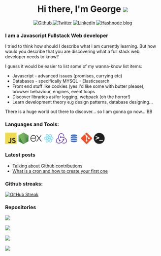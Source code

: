 <div align="center">
   <h1>Hi there, I'm George <img src="https://media.giphy.com/media/hvRJCLFzcasrR4ia7z/giphy.gif" width="25px"> </div>
<div align="center">
  <a href="https://github.com/Georgelinardis" target="_blank">
    <img alt="Github" src="https://img.shields.io/badge/GitHub-%2312100E.svg?&style=for-the-badge&logo=Github&logoColor=white" />
  </a>
  <a href="https://twitter.com/FreakingCode" target="_blank">
    <img alt="Twitter" src="https://img.shields.io/badge/twitter-%231DA1F2.svg?&style=for-the-badge&logo=twitter&logoColor=white" /></a>
  <a href="https://www.linkedin.com/in/georgelinardis/" target="_blank">
    <img alt="LinkedIn" src="https://img.shields.io/badge/linkedin-%230077B5.svg?&style=for-the-badge&logo=linkedin&logoColor=white" /></a>
  <a href="https://www.freakingcode.com/" target="_blank">
    <img alt="Hashnode blog" src="https://img.shields.io/badge/Hashnode-2962FF?style=for-the-badge&logo=hashnode&logoColor=white" /></a>
</div>

### I am a Javascript Fullstack Web developer

I tried to think how should I describe what I am currently learning.
But how would you describe that you are discovering what a full stack web developer needs to know?

I guess it would be easier to list some of my wanna-know list items:

- Javascript - advanced issues (promises, currying etc)
- Databases - specifically MYSQL - Elasticsearch
- Front end stuff like cookies (yes I'd like some with butter please), browser behaviour, engines, event loops
- Discover libraries as/for logging, webpack (oh the horror!)
- Learn development theory e.g design patterns, database designing...

There is a huge world out there to discover... so I am gonna go now... BB 
<br>
### Languages and Tools:

<code><img height="37" src="https://raw.githubusercontent.com/github/explore/80688e429a7d4ef2fca1e82350fe8e3517d3494d/topics/javascript/javascript.png" alt="javascript"></code>
<code><img height="37" src="https://raw.githubusercontent.com/github/explore/80688e429a7d4ef2fca1e82350fe8e3517d3494d/topics/nodejs/nodejs.png" alt="nodejs"></code>
<code><img height="37" src="https://raw.githubusercontent.com/devicons/devicon/master/icons/express/express-original.svg" alt="expressjs"></code>
<code><img height="37" src="https://raw.githubusercontent.com/github/explore/80688e429a7d4ef2fca1e82350fe8e3517d3494d/topics/react/react.png" alt="react"></code>
<code><img height="37" src="https://raw.githubusercontent.com/github/explore/80688e429a7d4ef2fca1e82350fe8e3517d3494d/topics/redux/redux.png" alt="redux"></code>
<code><img height="37" src="https://raw.githubusercontent.com/github/explore/80688e429a7d4ef2fca1e82350fe8e3517d3494d/topics/sql/sql.png" alt="sql"></code>
<code><img height="37" src="https://raw.githubusercontent.com/devicons/devicon/master/icons/git/git-original.svg" alt="git"></code>
<code><img height="37" src="https://raw.githubusercontent.com/github/explore/80688e429a7d4ef2fca1e82350fe8e3517d3494d/topics/terminal/terminal.png" alt="terminal"></code>  
  
### Latest posts
<!-- BLOG-POST-LIST:START -->
- [Talking about Github contributions](https://www.freakingcode.com/talking-about-github-contributions)
- [What is a cron and how to create your first one](https://www.freakingcode.com/what-is-a-cron-and-how-to-create-your-first-one)
<!-- BLOG-POST-LIST:END -->

### Github streaks:
  
[![GitHub Streak](https://github-readme-streak-stats.herokuapp.com/?user=georgelinardis&theme=dark)](https://git.io/streak-stats)

### Repositories

<a href="https://github.com/georgelinardis/Boilerplate-project" title="Boilerplate project"><img height="115" src="https://github-readme-stats.vercel.app/api/pin/?username=Georgelinardis&repo=Boilerplate-project&theme=apprentice"></a>

<a href="https://github.com/georgelinardis/TD-challenge-project" title="TD challenge"><img height="115" src="https://github-readme-stats.vercel.app/api/pin/?username=Georgelinardis&repo=TD-challenge-project&theme=apprentice"></a>

<a href="https://github.com/georgelinardis/Aegean-Thesis-Management-System" title="Aegean thesis management system"><img height="115" src="https://github-readme-stats.vercel.app/api/pin/?username=Georgelinardis&repo=Aegean-Thesis-Management-System&theme=apprentice"></a>


<a href="https://github.com/georgelinardis/Freecodecamp-challenges" title="Freecodecamp challenges"><img height="115" src="https://github-readme-stats.vercel.app/api/pin/?username=Georgelinardis&repo=Freecodecamp-challenges&theme=apprentice"></a>

